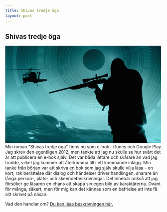 ```yaml
---
title: Shivas tredje öga
layout: post
---
```

## Shivas tredje öga
<img src="/images/shivas_detail.jpg" class="shadow img-center" />
Min roman "Shivas tredje öga" finns nu som e-bok i iTunes och Google Play. Jag skrev den egentligen 2012, men tänkte att jag nu skulle se hur svårt det är att publicera en e-bok själv. Det var båda lättare och svårare än vad jag trodde, vilket jag kommer att återkomma till i ett kommande inlägg. Min tanke från början var att skriva en bok som jag själv skulle vilja läsa - en kort, rak berättelse där dialog och händelser driver handlingen, snarare än långa person-, plats- och skeendebeskrivningar. Det innebär också att jag försöker ge läsaren en chans att skapa sin egen bild av karaktärerna. Ovant för många, säkert, men för mig kan det kännas som en befrielse att inte få allt skrivet på näsan.

Vad den handlar om? [Du kan läsa beskrivningen här.](https://play.google.com/store/books/details/Kenneth_Ocklund_Shivas_tredje_%C3%B6ga?id=APQ3CQAAQBAJ "Länk till beskrivning")